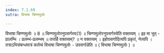 ```yaml
---
index: 7.1.69
sutra: विभाषा चिण्णमुलोः

---
```

 विभाषा चिण्णमुलोः ॥ 8 ॥ चिण्णमुलोरनुपसर्गस्य(1) ॥ चिण्णमुलोरनुपसर्गस्येति वक्तव्यम् । इह मा भूत् - प्रालम्भि । प्रलम्भं-प्रलम्भम् ॥ तत्तर्हि वक्तव्यम्? ॥ न वक्तव्यम् । इहोपसर्गादित्यपि प्रकृतं, नेत्यपि । तत्राऽभिसंबन्धमात्रं कर्तव्यं विभाषा चिण्णमुलोः - उपसर्गान्नेति ॥ ( विभाषा चिण्णमुलोः ) ॥ 